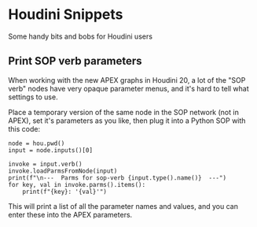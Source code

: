 # Houdini Snippets
Some handy bits and bobs for Houdini users

## Print SOP verb parameters
When working with the new APEX graphs in Houdini 20, a lot of the "SOP verb" nodes have very opaque parameter menus, and it's hard to tell what settings to use.

Place a temporary version of the same node in the SOP network (not in APEX), set it's parameters as you like, then plug it into a Python SOP with this code:
```
node = hou.pwd()
input = node.inputs()[0]

invoke = input.verb()
invoke.loadParmsFromNode(input)
print(f"\n---  Parms for sop-verb {input.type().name()}  ---")
for key, val in invoke.parms().items():
    print(f"{key}: '{val}'")
```
This will print a list of all the parameter names and values, and you can enter these into the APEX parameters.
